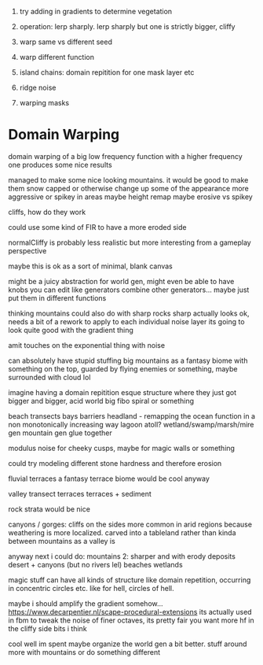 1. try adding in gradients to determine vegetation
2. operation: lerp sharply.
    lerp sharply but one is strictly bigger, cliffy

3. warp same vs different seed
4. warp different function
5. island chains: domain repitition for one mask layer etc
6. ridge noise
7. warping masks


# Domain Warping
domain warping of a big low frequency function with a higher frequency one produces some nice results

managed to make some nice looking mountains. it would be good to make them snow capped or otherwise change up some of the appearance
more aggressive or spikey in areas maybe
height remap maybe
erosive vs spikey

cliffs, how do they work


could use some kind of FIR to have a more eroded side


normalCliffy is probably less realistic but more interesting from a gameplay perspective

maybe this is ok as a sort of minimal, blank canvas


might be a juicy abstraction for world gen, might even be able to have knobs you can edit
like generators combine other generators...
maybe just put them in different functions


thinking mountains could also do with sharp rocks
sharp actually looks ok, needs a bit of a rework to apply to each individual noise layer
its going to look quite good with the gradient thing

amit touches on the exponential thing with noise

can absolutely have stupid stuffing big mountains as a fantasy biome with something on the top, guarded by flying enemies or something, maybe surrounded with cloud lol

imagine having a domain repitition esque structure where they just got bigger and bigger, acid world
big fibo spiral or something


beach transects
bays barriers headland - remapping the ocean function in a non monotonically increasing way
lagoon atoll?
wetland/swamp/marsh/mire gen
mountain gen
glue together


modulus noise for cheeky cusps, maybe for magic walls or something


could try modeling different stone hardness and therefore erosion

fluvial terraces
a fantasy terrace biome would be cool anyway

valley transect
terraces
terraces + sediment

rock strata would be nice

canyons / gorges: cliffs on the sides
more common in arid regions because weathering is more localized. carved into a tableland rather than kinda between mountains as a valley is

anyway next i could do:
    mountains 2: sharper and with erody deposits
    desert + canyons (but no rivers lel)
    beaches
    wetlands

magic stuff can have all kinds of structure like domain repetition, occurring in concentric circles etc. like for hell, circles of hell.

maybe i should amplify the gradient somehow...
https://www.decarpentier.nl/scape-procedural-extensions
its actually used in fbm to tweak the noise of finer octaves, its pretty fair you want more hf in the cliffy side bits i think

cool well im spent
maybe organize the world gen a bit better. stuff around more with mountains or do something different